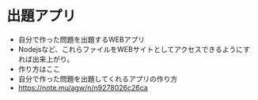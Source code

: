# 出題アプリ
- 自分で作った問題を出題するWEBアプリ
- Nodejsなど、これらファイルをWEBサイトとしてアクセスできるようにすれば出来上がり。
- 作り方はここ
- 自分で作った問題を出題してくれるアプリの作り方
- https://note.mu/agw/n/n9278026c26ca

